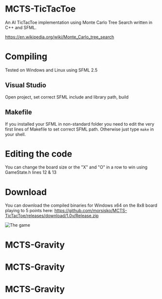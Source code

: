 # MCTS-TicTacToe
An AI TicTacToe implementation using Monte Carlo Tree Search written in C++ and SFML.

https://en.wikipedia.org/wiki/Monte_Carlo_tree_search

# Compiling
Tested on Windows and Linux using SFML 2.5
## Visual Studio
Open project, set correct SFML include and library path, build
## Makefile
If you installed your SFML in non-standard folder you need to edit the very first lines of Makefile to set correct SFML path. Otherwise just type `make` in your shell.

# Editing the code
You can change the board size or the "X" and "O" in a row to win using GameState.h lines 12 & 13

# Download
You can download the compiled binaries for Windows x64 on the 8x8 board playing to 5 points here: https://github.com/morsisko/MCTS-TicTacToe/releases/download/1.0v/Release.zip

![The game](https://i.imgur.com/gQkiD4E.png)
# MCTS-Gravity
# MCTS-Gravity
# MCTS-Gravity
